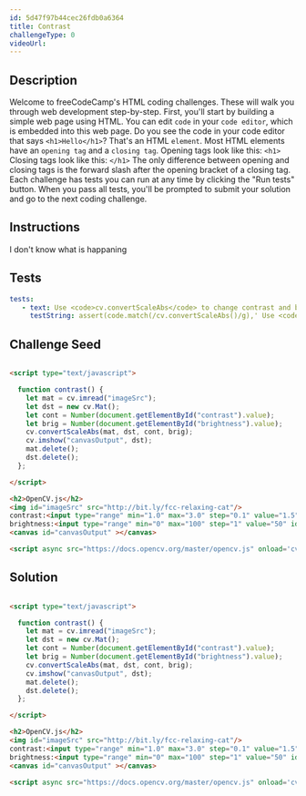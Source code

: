 ```yaml
---
id: 5d47f97b44cec26fdb0a6364
title: Contrast
challengeType: 0
videoUrl:
---
```


## Description
<section id='description'>
Welcome to freeCodeCamp's HTML coding challenges. These will walk you through web development step-by-step.
First, you'll start by building a simple web page using HTML. You can edit <code>code</code> in your <code>code editor</code>, which is embedded into this web page.
Do you see the code in your code editor that says <code>&#60;h1&#62;Hello&#60;/h1&#62;</code>? That's an HTML <code>element</code>.
Most HTML elements have an <code>opening tag</code> and a <code>closing tag</code>.
Opening tags look like this:
<code>&#60;h1&#62;</code>
Closing tags look like this:
<code>&#60;/h1&#62;</code>
The only difference between opening and closing tags is the forward slash after the opening bracket of a closing tag.
Each challenge has tests you can run at any time by clicking the "Run tests" button. When you pass all tests, you'll be prompted to submit your solution and go to the next coding challenge.
</section>

## Instructions
<section id='instructions'>
I don't know what is happaning
</section>

## Tests
<section id='tests'>

```yml
tests:
   - text: Use <code>cv.convertScaleAbs</code> to change contrast and brightness
     testString: assert(code.match(/cv.convertScaleAbs()/g),' Use <code>cv.convertScaleAbs</code> to change contrast and brightness');
```
</section>

## Challenge Seed

<section id='challengeSeed'>

<div id='html-seed'>

```html

<script type="text/javascript">

  function contrast() {
    let mat = cv.imread("imageSrc");
    let dst = new cv.Mat();
    let cont = Number(document.getElementById("contrast").value);
    let brig = Number(document.getElementById("brightness").value);
    cv.convertScaleAbs(mat, dst, cont, brig);
    cv.imshow("canvasOutput", dst);
    mat.delete();
    dst.delete();
  };

</script>

<h2>OpenCV.js</h2>
<img id="imageSrc" src="http://bit.ly/fcc-relaxing-cat"/>
contrast:<input type="range" min="1.0" max="3.0" step="0.1" value="1.5" id="contrast" onchange="contrast()">
brightness:<input type="range" min="0" max="100" step="1" value="50" id="brightness" onchange="contrast()">
<canvas id="canvasOutput" ></canvas>

<script async src="https://docs.opencv.org/master/opencv.js" onload='cv["onRuntimeInitialized"]=()=> { contrast() }'  type="text/javascript"></script>

```

</div>

</section>

## Solution
<section id='solution'>

```html

<script type="text/javascript">

  function contrast() {
    let mat = cv.imread("imageSrc");
    let dst = new cv.Mat();
    let cont = Number(document.getElementById("contrast").value);
    let brig = Number(document.getElementById("brightness").value);
    cv.convertScaleAbs(mat, dst, cont, brig);
    cv.imshow("canvasOutput", dst);
    mat.delete();
    dst.delete();
  };

</script>

<h2>OpenCV.js</h2>
<img id="imageSrc" src="http://bit.ly/fcc-relaxing-cat"/>
contrast:<input type="range" min="1.0" max="3.0" step="0.1" value="1.5" id="contrast" onchange="contrast()">
brightness:<input type="range" min="0" max="100" step="1" value="50" id="brightness" onchange="contrast()">
<canvas id="canvasOutput" ></canvas>

<script async src="https://docs.opencv.org/master/opencv.js" onload='cv["onRuntimeInitialized"]=()=> { contrast() }'  type="text/javascript"></script>

```

</section>
